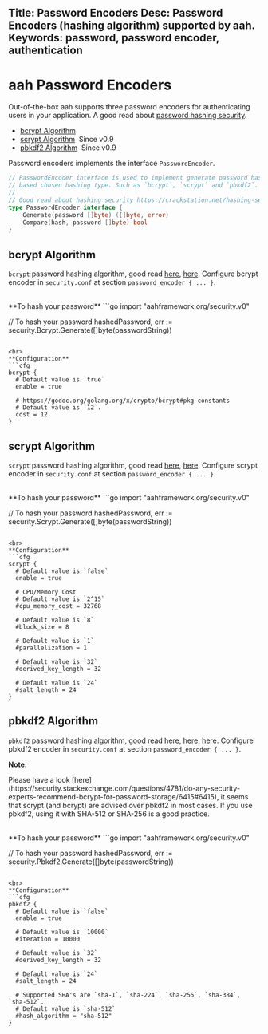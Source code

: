 Title: Password Encoders
Desc: Password Encoders (hashing algorithm) supported by aah.
Keywords: password, password encoder, authentication
---
# aah Password Encoders

Out-of-the-box aah supports three password encoders for authenticating users in your application. A good  read about [password hashing security](https://crackstation.net/hashing-security.htm).

  * [bcrypt Algorithm](#bcrypt-algorithm)
  * [scrypt Algorithm](#scrypt-algorithm)&nbsp;&nbsp;<span class="badge lb-xs">Since v0.9</span>
  * [pbkdf2 Algorithm](#pbkdf2-algorithm)&nbsp;&nbsp;<span class="badge lb-xs">Since v0.9</span>

Password encoders implements the interface `PasswordEncoder`.
```go
// PasswordEncoder interface is used to implement generate password hash and compare given hash & password
// based chosen hashing type. Such as `bcrypt`, `scrypt` and `pbkdf2`.
//
// Good read about hashing security https://crackstation.net/hashing-security.htm
type PasswordEncoder interface {
	Generate(password []byte) ([]byte, error)
	Compare(hash, password []byte) bool
}
```


## bcrypt Algorithm

`bcrypt` password hashing algorithm, good read [here](https://security.stackexchange.com/a/6415), [here](https://en.wikipedia.org/wiki/Bcrypt). Configure bcrypt encoder in `security.conf` at section `password_encoder { ... }`.

<br>
**To hash your password**
```go
import "aahframework.org/security.v0"

// To hash your password
hashedPassword, err := security.Bcrypt.Generate([]byte(passwordString))
```

<br>
**Configuration**
```cfg
bcrypt {
  # Default value is `true`
  enable = true

  # https://godoc.org/golang.org/x/crypto/bcrypt#pkg-constants
  # Default value is `12`.
  cost = 12
}
```

## scrypt Algorithm

`scrypt` password hashing algorithm, good read [here](https://pthree.org/2016/06/28/lets-talk-password-hashing/), [here](https://www.owasp.org/index.php/Password_Storage_Cheat_Sheet). Configure scrypt encoder in `security.conf` at section `password_encoder { ... }`.

<br>
**To hash your password**
```go
import "aahframework.org/security.v0"

// To hash your password
hashedPassword, err := security.Scrypt.Generate([]byte(passwordString))
```

<br>
**Configuration**
```cfg
scrypt {
  # Default value is `false`
  enable = true

  # CPU/Memory Cost
  # Default value is `2^15`
  #cpu_memory_cost = 32768

  # Default value is `8`
  #block_size = 8

  # Default value is `1`
  #parallelization = 1

  # Default value is `32`
  #derived_key_length = 32

  # Default value is `24`
  #salt_length = 24
}
```

## pbkdf2 Algorithm

`pbkdf2` password hashing algorithm, good read [here](https://cryptosense.com/parameter-choice-for-pbkdf2/), [here](https://pthree.org/2016/06/28/lets-talk-password-hashing/), [here](https://www.owasp.org/index.php/Password_Storage_Cheat_Sheet). Configure pbkdf2 encoder in `security.conf` at section `password_encoder { ... }`.

<div class="alert alert-info-blue">
<p><strong>Note:</strong></p>
<p>Please have a look [here](https://security.stackexchange.com/questions/4781/do-any-security-experts-recommend-bcrypt-for-password-storage/6415#6415), it seems that scrypt (and bcrypt) are advised over pbkdf2 in most cases. If you use pbkdf2, using it with SHA-512 or SHA-256 is a good practice.</p>
</div>

<br>
**To hash your password**
```go
import "aahframework.org/security.v0"

// To hash your password
hashedPassword, err := security.Pbkdf2.Generate([]byte(passwordString))
```

<br>
**Configuration**
```cfg
pbkdf2 {
  # Default value is `false`
  enable = true

  # Default value is `10000`
  #iteration = 10000

  # Default value is `32`
  #derived_key_length = 32

  # Default value is `24`
  #salt_length = 24

  # Supported SHA's are `sha-1`, `sha-224`, `sha-256`, `sha-384`, `sha-512`.
  # Default value is `sha-512`
  #hash_algorithm = "sha-512"
}
```
